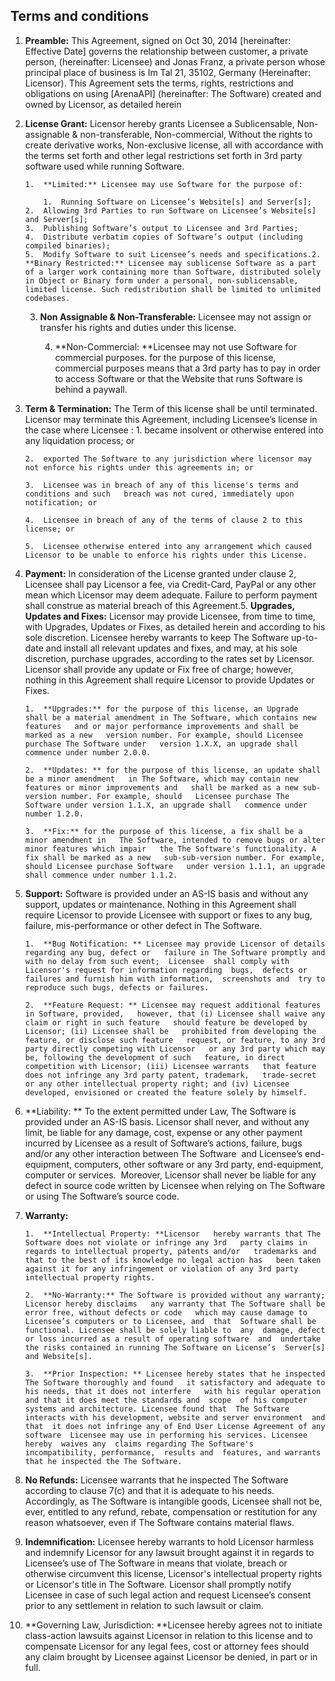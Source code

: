##  Terms and conditions

1.  **Preamble:** This Agreement, signed on Oct 30, 2014 [hereinafter: Effective Date] governs the relationship between customer, a private person, (hereinafter: Licensee) and Jonas Franz, a private person whose principal place of business is Im Tal 21, 35102, Germany (Hereinafter: Licensor). This Agreement sets the terms, rights, restrictions and obligations on using [ArenaAPI] (hereinafter: The Software) created and owned by Licensor, as detailed herein

2.  **License Grant:** Licensor hereby grants Licensee a Sublicensable, Non-assignable &amp; non-transferable, Non-commercial, Without the rights to create derivative works, Non-exclusive license, all with accordance with the terms set forth and other legal restrictions set forth in 3rd party software used while running Software.

        1.  **Limited:** Licensee may use Software for the purpose of:

            1.  Running Software on Licensee’s Website[s] and Server[s];
        2.  Allowing 3rd Parties to run Software on Licensee’s Website[s] and Server[s];
        3.  Publishing Software’s output to Licensee and 3rd Parties;
        4.  Distribute verbatim copies of Software’s output (including compiled binaries);
        5.  Modify Software to suit Licensee’s needs and specifications.2.  **Binary Restricted:** Licensee may sublicense Software as a part of a larger work containing more than Software, distributed solely in Object or Binary form under a personal, non-sublicensable, limited license. Such redistribution shall be limited to unlimited codebases.
    3.  **Non Assignable &amp; Non-Transferable:** Licensee may not assign or transfer his rights and duties under this license.

        4.  **Non-Commercial: **Licensee may not use Software for commercial purposes. for the purpose of this license, commercial purposes means that a 3rd party has to pay in order to access Software or that the Website that runs Software is behind a paywall.
3.  **Term &amp; Termination:** The Term of this license shall be until terminated. Licensor may terminate this Agreement, including Licensee’s license in the case where Licensee :
        1.  became insolvent or otherwise entered into any liquidation process; or

        2.  exported The Software to any jurisdiction where licensor may not enforce his rights under this agreements in; or

        3.  Licensee was in breach of any of this license's terms and conditions and such   breach was not cured, immediately upon notification; or

        4.  Licensee in breach of any of the terms of clause 2 to this license; or

        5.  Licensee otherwise entered into any arrangement which caused Licensor to be unable to enforce his rights under this License.
4.  **Payment:** In consideration of the License granted under clause 2, Licensee shall pay Licensor a fee, via Credit-Card, PayPal or any other mean which Licensor may deem adequate. Failure to perform payment shall construe as material breach of this Agreement.5.  **Upgrades, Updates and Fixes:** Licensor may provide Licensee, from time to time, with Upgrades,   Updates or Fixes, as detailed herein and according to his sole   discretion. Licensee hereby warrants to keep The Software up-to-date and   install all relevant updates and fixes, and may, at his sole discretion,   purchase upgrades, according to the rates set by Licensor. Licensor   shall provide any update or Fix free of charge; however, nothing in this   Agreement shall require Licensor to provide Updates or Fixes.

        1.  **Upgrades:** for the purpose of this license, an Upgrade  shall be a material amendment in The Software, which contains new features   and or major performance improvements and shall be marked as a new   version number. For example, should Licensee purchase The Software under   version 1.X.X, an upgrade shall commence under number 2.0.0.

        2.  **Updates: ** for the purpose of this license, an update shall be a minor amendment   in The Software, which may contain new features or minor improvements and   shall be marked as a new sub-version number. For example, should   Licensee purchase The Software under version 1.1.X, an upgrade shall   commence under number 1.2.0.

        3.  **Fix:** for the purpose of this license, a fix shall be a minor amendment in   The Software, intended to remove bugs or alter minor features which impair   the The Software's functionality. A fix shall be marked as a new   sub-sub-version number. For example, should Licensee purchase Software   under version 1.1.1, an upgrade shall commence under number 1.1.2.
6.  **Support:** Software is provided under an AS-IS basis and without any support, updates or maintenance. Nothing in this Agreement shall require Licensor to provide Licensee with support or fixes to any bug, failure, mis-performance or other defect in The Software.

        1.  **Bug Notification: ** Licensee may provide Licensor of details regarding any bug, defect or   failure in The Software promptly and with no delay from such event;  Licensee  shall comply with Licensor's request for information regarding  bugs,  defects or failures and furnish him with information,  screenshots and  try to reproduce such bugs, defects or failures.

        2.  **Feature Request: ** Licensee may request additional features in Software, provided,   however, that (i) Licensee shall waive any claim or right in such feature   should feature be developed by Licensor; (ii) Licensee shall be   prohibited from developing the feature, or disclose such feature   request, or feature, to any 3rd party directly competing with Licensor   or any 3rd party which may be, following the development of such   feature, in direct competition with Licensor; (iii) Licensee warrants   that feature does not infringe any 3rd party patent, trademark,   trade-secret or any other intellectual property right; and (iv) Licensee   developed, envisioned or created the feature solely by himself.
7.  **Liability: **&nbsp;To the extent permitted under Law, The Software is provided under an   AS-IS basis. Licensor shall never, and without any limit, be liable for   any damage, cost, expense or any other payment incurred by Licensee as a   result of Software’s actions, failure, bugs and/or any other  interaction  between The Software &nbsp;and Licensee’s end-equipment, computers,  other  software or any 3rd party, end-equipment, computer or  services.  &nbsp;Moreover, Licensor shall never be liable for any defect in  source code  written by Licensee when relying on The Software or using The Software’s source  code.

8.  **Warranty: &nbsp;**

        1.  **Intellectual Property: **Licensor   hereby warrants that The Software does not violate or infringe any 3rd   party claims in regards to intellectual property, patents and/or   trademarks and that to the best of its knowledge no legal action has   been taken against it for any infringement or violation of any 3rd party   intellectual property rights.

        2.  **No-Warranty:** The Software is provided without any warranty; Licensor hereby disclaims   any warranty that The Software shall be error free, without defects or code   which may cause damage to Licensee’s computers or to Licensee, and  that  Software shall be functional. Licensee shall be solely liable to  any  damage, defect or loss incurred as a result of operating software  and  undertake the risks contained in running The Software on License’s  Server[s]  and Website[s].

        3.  **Prior Inspection: ** Licensee hereby states that he inspected The Software thoroughly and found   it satisfactory and adequate to his needs, that it does not interfere   with his regular operation and that it does meet the standards and  scope  of his computer systems and architecture. Licensee found that  The Software  interacts with his development, website and server environment  and that  it does not infringe any of End User License Agreement of any  software  Licensee may use in performing his services. Licensee hereby  waives any  claims regarding The Software's incompatibility, performance,  results and  features, and warrants that he inspected the The Software.
9.  **No Refunds:** Licensee warrants that he inspected The Software according to clause 7(c)   and that it is adequate to his needs. Accordingly, as The Software is   intangible goods, Licensee shall not be, ever, entitled to any refund,   rebate, compensation or restitution for any reason whatsoever, even if   The Software contains material flaws.

10.  **Indemnification:** Licensee hereby warrants to hold Licensor harmless and indemnify   Licensor for any lawsuit brought against it in regards to Licensee’s use   of The Software in means that violate, breach or otherwise circumvent this   license, Licensor's intellectual property rights or Licensor's title  in  The Software. Licensor shall promptly notify Licensee in case of such  legal  action and request Licensee’s consent prior to any settlement in   relation to such lawsuit or claim.

11.  **Governing Law, Jurisdiction: **Licensee hereby agrees not to initiate class-action lawsuits against   Licensor in relation to this license and to compensate Licensor for any   legal fees, cost or attorney fees should any claim brought by Licensee   against Licensor be denied, in part or in full.